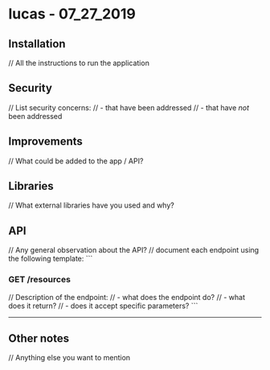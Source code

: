 
# lucas - 07_27_2019

## Installation
// All the instructions to run the application

## Security
// List security concerns:
// - that have been addressed
// - that have *not* been addressed

## Improvements
// What could be added to the app / API?

## Libraries
// What external libraries have you used and why?

## API
// Any general observation about the API?
// document each endpoint using the following template: ```

### GET /resources
// Description of the endpoint:
// - what does the endpoint do?
// - what does it return?
// - does it accept specific parameters? ```

---

## Other notes
// Anything else you want to mention
